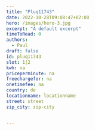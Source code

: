 ```yaml
---
title: "Pluq11743"
date: 2022-10-28T09:08:47+02:00
hero: /images/hero-3.jpg
excerpt: "A default excerpt"
timeToRead: 0
authors:
  - Paul
draft: false
id: pluq11743
slot: 1|2
kwh: na
priceperminute: na
freechargefor: na
onetimefee: na
country: de
locationname: locationname
street: street
zip_city: zip-city


---
```


